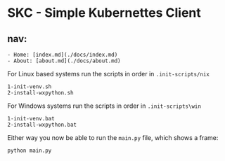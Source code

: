 # SKC - Simple Kubernettes Client

## nav:
    - Home: [index.md](./docs/index.md)
    - About: [about.md](./docs/about.md)

For Linux based systems run the scripts in order in `.init-scripts/nix`
```
1-init-venv.sh
2-install-wxpython.sh
```

For Windows systems run the scripts in order in `.init-scripts\win`
```
1-init-venv.bat
2-install-wxpython.bat
```

Either way you now be able to run the `main.py` file, which shows a frame:
```
python main.py
```
